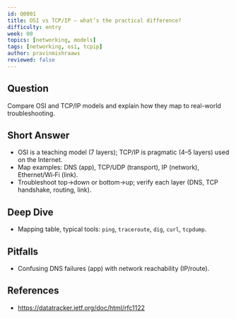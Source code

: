 ```yaml
---
id: Q0001
title: OSI vs TCP/IP — what’s the practical difference?
difficulty: entry
week: 00
topics: [networking, models]
tags: [networking, osi, tcpip]
author: pravinmishraaws
reviewed: false
---
```


## Question
Compare OSI and TCP/IP models and explain how they map to real-world troubleshooting.

## Short Answer
- OSI is a teaching model (7 layers); TCP/IP is pragmatic (4–5 layers) used on the Internet.
- Map examples: DNS (app), TCP/UDP (transport), IP (network), Ethernet/Wi‑Fi (link).
- Troubleshoot top→down or bottom→up; verify each layer (DNS, TCP handshake, routing, link).

## Deep Dive
- Mapping table, typical tools: `ping`, `traceroute`, `dig`, `curl`, `tcpdump`.

## Pitfalls
- Confusing DNS failures (app) with network reachability (IP/route).

## References
- https://datatracker.ietf.org/doc/html/rfc1122

